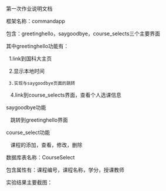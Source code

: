 第一次作业说明文档

框架名称：commandapp

包含：greetinghello，saygoodbye，course_selects三个主要界面

其中greetinghello功能有：

     1.link到国科大主页
   
     2.显示本地时间
   
     3.实现与saygoodbye页面的跳转
   
     4.link到course_selects界面，查看个人选课信息
   
 saygoodbye功能

     跳转到greetinghello界面
   
course_select功能

     课程的添加，查看，修改，删除
   
数据库表名称：CourseSelect

包含属性有：课程编号，课程名称，学分，授课教师

实验结果主要截图：

